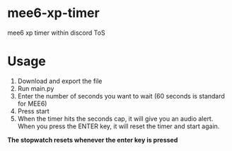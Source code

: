 # mee6-xp-timer
mee6 xp timer within discord ToS

# Usage
1. Download and export the file
2. Run main.py
3. Enter the number of seconds you want to wait (60 seconds is standard for MEE6)
4. Press start
5. When the timer hits the seconds cap, it will give you an audio alert. When you press the ENTER key, it will reset the timer and start again.

**The stopwatch resets whenever the enter key is pressed**
